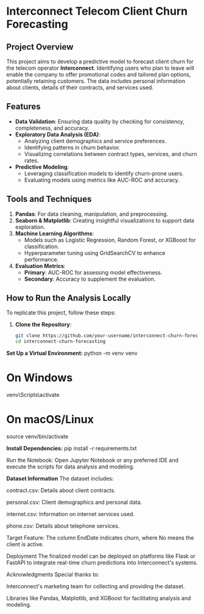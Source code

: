 # Interconnect Telecom Client Churn Forecasting

## Project Overview
This project aims to develop a predictive model to forecast client churn for the telecom operator **Interconnect**. Identifying users who plan to leave will enable the company to offer promotional codes and tailored plan options, potentially retaining customers. The data includes personal information about clients, details of their contracts, and services used.

## Features
- **Data Validation**: Ensuring data quality by checking for consistency, completeness, and accuracy.
- **Exploratory Data Analysis (EDA)**:
  - Analyzing client demographics and service preferences.
  - Identifying patterns in churn behavior.
  - Visualizing correlations between contract types, services, and churn rates.
- **Predictive Modeling**:
  - Leveraging classification models to identify churn-prone users.
  - Evaluating models using metrics like AUC-ROC and accuracy.

## Tools and Techniques
1. **Pandas**: For data cleaning, manipulation, and preprocessing.
2. **Seaborn & Matplotlib**: Creating insightful visualizations to support data exploration.
3. **Machine Learning Algorithms**:
   - Models such as Logistic Regression, Random Forest, or XGBoost for classification.
   - Hyperparameter tuning using GridSearchCV to enhance performance.
4. **Evaluation Metrics**:
   - **Primary**: AUC-ROC for assessing model effectiveness.
   - **Secondary**: Accuracy to supplement the evaluation.

## How to Run the Analysis Locally
To replicate this project, follow these steps:

1. **Clone the Repository**:
   ```bash
   git clone https://github.com/your-username/interconnect-churn-forecasting.git
   cd interconnect-churn-forecasting

**Set Up a Virtual Environment:**
python -m venv venv
# On Windows
venv\Scripts\activate
# On macOS/Linux
source venv/bin/activate

**Install Dependencies:**
pip install -r requirements.txt

Run the Notebook: Open Jupyter Notebook or any preferred IDE and execute the scripts for data analysis and modeling.

**Dataset Information**
The dataset includes:

contract.csv: Details about client contracts.

personal.csv: Client demographics and personal data.

internet.csv: Information on internet services used.

phone.csv: Details about telephone services.

Target Feature: The column EndDate indicates churn, where No means the client is active.

Deployment
The finalized model can be deployed on platforms like Flask or FastAPI to integrate real-time churn predictions into Interconnect's systems.

Acknowledgments
Special thanks to:

Interconnect's marketing team for collecting and providing the dataset.

Libraries like Pandas, Matplotlib, and XGBoost for facilitating analysis and modeling.
